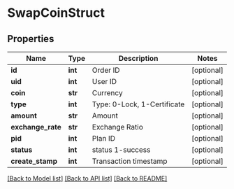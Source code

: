 # SwapCoinStruct

## Properties
Name | Type | Description | Notes
------------ | ------------- | ------------- | -------------
**id** | **int** | Order ID | [optional] 
**uid** | **int** | User ID | [optional] 
**coin** | **str** | Currency | [optional] 
**type** | **int** | Type: 0-Lock, 1-Certificate | [optional] 
**amount** | **str** | Amount | [optional] 
**exchange_rate** | **str** | Exchange Ratio | [optional] 
**pid** | **int** | Plan ID | [optional] 
**status** | **int** | status 1-success | [optional] 
**create_stamp** | **int** | Transaction timestamp | [optional] 

[[Back to Model list]](../README.md#documentation-for-models) [[Back to API list]](../README.md#documentation-for-api-endpoints) [[Back to README]](../README.md)


